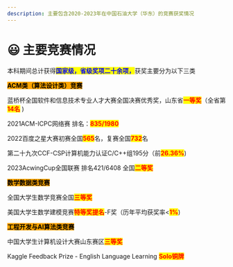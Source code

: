 ```yaml
---
description: 主要包含2020-2023年在中国石油大学（华东）的竞赛获奖情况
---
```


# 😃 主要竞赛情况

本科期间总计获得<mark style="color:blue;">**国家级，省级奖项二十余项，**</mark>获奖主要分为以下三类

<mark style="background-color:orange;">**ACM类（算法设计类）竞赛**</mark>

蓝桥杯全国软件和信息技术专业人才大赛全国决赛优秀奖，山东省<mark style="color:red;">**一等奖**</mark>（全省第<mark style="color:red;">**14名**</mark> )&#x20;

2021ACM-ICPC网络赛 排名：<mark style="color:red;">**835/1980**</mark>&#x20;

2022百度之星大赛初赛全国<mark style="color:red;">**565**</mark>名，复赛全国<mark style="color:red;">**732**</mark>名&#x20;

第二十九次CCF-CSP计算机能力认证C/C++组195分（前<mark style="color:red;">**26.36%**</mark>)&#x20;

2023AcwingCup全国联赛 排名421/6408 全国<mark style="color:red;">**二等奖**</mark>

<mark style="background-color:orange;">**数学数据类竞赛**</mark>

全国大学生数学竞赛全国<mark style="color:red;">**三等奖**</mark>&#x20;

美国大学生数学建模竞赛<mark style="color:red;">**特等奖提名**</mark>-F奖（历年平均获奖率<<mark style="color:red;">**1%**</mark>)

<mark style="background-color:orange;">**工程开发与AI算法类竞赛**</mark>

中国大学生计算机设计大赛山东赛区<mark style="color:red;">**三等奖**</mark>&#x20;

Kaggle Feedback Prize - English Language Learning <mark style="color:red;">**Solo铜牌**</mark>
